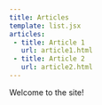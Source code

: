 ```yaml
---
title: Articles
template: list.jsx
articles:
 - title: Article 1
   url: article1.html
 - title: Article 2
   url: article2.html
---
```

Welcome to the site!
